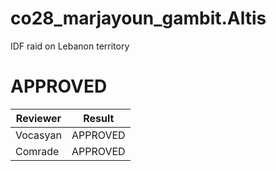 # co28_marjayoun_gambit.Altis
IDF raid on Lebanon territory

# APPROVED
Reviewer | Result 
------------ | -------------
Vocasyan | APPROVED
Comrade | APPROVED
